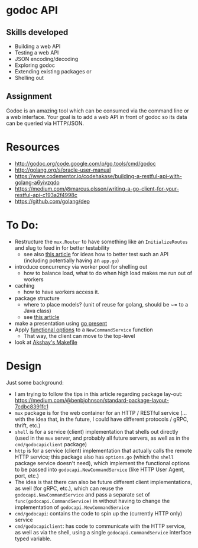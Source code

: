 # godoc API

## Skills developed

* Building a web API
* Testing a web API
* JSON encoding/decoding
* Exploring godoc
* Extending existing packages or
* Shelling out

## Assignment

Godoc is an amazing tool which can be consumed via the command line or
a web interface. Your goal is to add a web API in front of godoc so its data can be
queried via HTTP/JSON.


# Resources

* http://godoc.org/code.google.com/p/go.tools/cmd/godoc
* http://golang.org/s/oracle-user-manual
* https://www.codementor.io/codehakase/building-a-restful-api-with-golang-a6yivzqdo
* https://medium.com/@marcus.olsson/writing-a-go-client-for-your-restful-api-c193a2f4998c
* https://github.com/golang/dep

# To Do:
* Restructure the `mux.Router` to have something like an `InitializeRoutes` and slug to feed in for better testability
  * see also [this article](https://semaphoreci.com/community/tutorials/building-and-testing-a-rest-api-in-go-with-gorilla-mux-and-postgresql) for ideas how to better test such an API (including potentially having an `app.go`)
* introduce concurrency via worker pool for shelling out
  * how to balance load, what to do when high load makes me run out of workers
* caching
  * how to have workers access it.
* package structure
  * where to place models? (unit of reuse for golang, should be ~= to a Java class)
  * see [this article](https://medium.com/@benbjohnson/standard-package-layout-7cdbc8391fc1)
* make a presentation using [go present](https://godoc.org/golang.org/x/tools/present)
* Apply [functional options](https://dave.cheney.net/2014/10/17/functional-options-for-friendly-apis) to a `NewCommandService` function
  * That way, the client can move to the top-level
* look at [Akshay's Makefile](https://github.com/akshayjshah/dotfiles/blob/master/Makefile#L8)

# Design
Just some background:
* I am trying to follow the tips in this article regarding package lay-out: https://medium.com/@benbjohnson/standard-package-layout-7cdbc8391fc1
* `mux` package is for the web container for an HTTP / RESTful service (... with the idea that, in the future, I could have different protocols / gRPC, thrift, etc.)
* `shell` is for a service (client) implementation that shells out directly (used in the `mux` server, and probably all future servers, as well as in the `cmd/godocapiclient` package)
* `http` is for a service (client) implementation that actually calls the remote HTTP service; this package also has `options.go` (which the `shell` package service doesn't need), which implement the functional options to be passed into `godocapi.NewCommandService` (like HTTP User Agent, port, etc.)
* The idea is that there can also be future different client implementations, as well (for gRPC, etc.), which can reuse the `godocapi.NewCommandService` and pass a separate set of `func(godocapi.CommandService)` in without having to change the implementation of `godocapi.NewCommandService`
* `cmd/godocapi`: contains the code to spin up the (currently HTTP only) service
* `cmd/godocapiclient`: has code to communicate with the HTTP service, as well as via the shell, using a single `godocapi.CommandService` interface typed variable.


